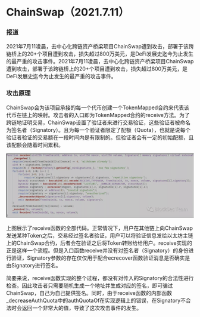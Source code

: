 # ChainSwap（2021.7.11）

### 报道

2021年7月11凌晨，去中心化跨链资产桥梁项目ChainSwap遭到攻击，部署于该跨链桥上的20+个项目遭到攻击，损失超过800万美元，是DeFi发展史迄今为止发生的最严重的攻击事件。2021年7月11凌晨，去中心化跨链资产桥梁项目ChainSwap遭到攻击，部署于该跨链桥上的20+个项目遭到攻击，损失超过800万美元，是DeFi发展史迄今为止发生的最严重的攻击事件。

### 攻击原理

ChainSwap会为该项目承接的每一个代币创建一个TokenMapped合约来代表该代币在链上的映射。攻击者的入口即为TokenMapped合约的receive方法。为了跨链地证明交易，ChainSwap设置了验证者来进行交易验证，这些验证者被命名为签名者（Signatory）。且为每一个验证者限定了配额（Quota），也就是说每个验证者验证的交易额在一段时间内是有限制的。但验证者会有一定的初始配额，且该配额会随着时间累积。

![](<../.gitbook/assets/image (4).png>)

上图展示了receive函数的全部代码。正常情况下，用户在其他链上向ChainSwap发送某种Token之后，交易经过签名者验证，用户可以将验证信息发给以太坊主链上的ChainSwap合约，后者会在验证之后将Token转账给给用户。receive实现的正是这样一个流程。但是入口函数receive并没有对签名者（Signatory）的身份进行验证，Signatory参数的存在仅仅用于配合ecrecover函数验证消息是否确实是由Signatory进行签名。

简要来说，receive函数实现的整个过程，都没有对传入的Signatory的合法性进行检查。因此攻击者只需要随机生成一个地址并生成对应的签名，即可骗过ChainSwap，自己为自己提供签名。同时，由于receive函数的内部函数\_decreaseAuthQuota中的authQuotaOf在实现逻辑上的错误，在Signatory不合法时会返回一个非常大的值，导致了这次攻击事件的发生。
